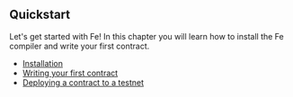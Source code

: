 ## Quickstart

Let's get started with Fe! In this chapter you will learn how to install the Fe compiler and write your first contract.

* [Installation](installation.md)
* [Writing your first contract](first_contract.md)
* [Deploying a contract to a testnet](deploy_contract.md)
